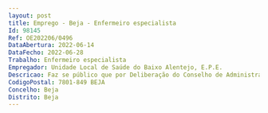 ```yaml
--- 
layout: post
title: Emprego - Beja - Enfermeiro especialista
Id: 98145
Ref: OE202206/0496
DataAbertura: 2022-06-14
DataFecho: 2022-06-28
Trabalho: Enfermeiro especialista
Empregador: Unidade Local de Saúde do Baixo Alentejo, E.P.E.
Descricao: Faz se público que por Deliberação do Conselho de Administração da Unidade Local de saúde do Baixo Alentejo, EPE, datada de 6 de junho de 2022, se encontra aberto, pelo prazo de 10 (dez) dias úteis, a contar da data de publicação na Bolsa de Emprego Público, que ocorrerá no 1.º dia útil seguinte à publicação em Diário da República, 2ª série, n.º 114 pág. 225, do aviso (extrato) n.º 11963 2022, de 14 de junho, um procedimento concursal comum, para mudança de categoria de enfermeiro especialista, para preenchimento de 3 (três) postos de trabalho, das carreiras de enfermagem e especial de enfermagem, na especialidade de Enfermagem de Reabilitação, podendo ser opositores enfermeiros detentores da especialidade em Enfermagem de Reabilitação, de acordo com o previsto no nº 3 do artigo 11º do Decreto Lei nº 71 2019, de 27 de maio.
CodigoPostal: 7801-849 BEJA
Concelho: Beja
Distrito: Beja
--- 
```


